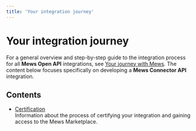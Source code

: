 ```yaml
---
title: 'Your integration journey'
---
```


# Your integration journey

For a general overview and step-by-step guide to the integration process for all **Mews Open API** integrations, see [Your journey with Mews](https://mews-systems.gitbook.io/open-api/your-journey). The content below focuses specifically on developing a **Mews Connector API** integration.

## Contents

- [Certification](certification)<br>Information about the process of certifying your integration and gaining access to the Mews Marketplace.
